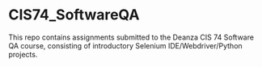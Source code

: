 # CIS74_SoftwareQA
This repo contains assignments submitted to the Deanza CIS 74 Software QA course, consisting of introductory Selenium IDE/Webdriver/Python projects.
